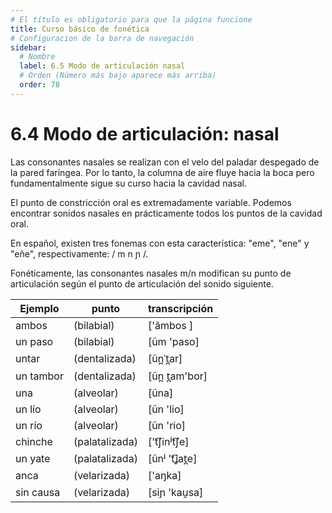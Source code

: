 ```yaml
---
# El título es obligatorio para que la página funcione
title: Curso básico de fonética
# Configuracion de la barra de navegación
sidebar:
  # Nombre
  label: 6.5 Modo de articulación nasal
  # Orden (Número más bajo aparece más arriba)
  order: 78
---
```

# 6.4 Modo de articulación: nasal

Las consonantes nasales se realizan con el velo del paladar despegado de la pared faríngea. Por lo tanto, la columna de aire fluye hacia la boca pero fundamentalmente sigue su curso hacia la cavidad nasal.

El punto de constricción oral es extremadamente variable. Podemos encontrar sonidos nasales en prácticamente todos los puntos de la cavidad oral.

En español, existen tres fonemas con esta característica: "eme", "ene" y "eñe", respectivamente: / m n ɲ /.

Fonéticamente, las consonantes nasales m/n modifican su punto de articulación según el punto de articulación del sonido siguiente.

| Ejemplo| punto |transcripción|
| ----------- | ----------- | -----------|
|ambos |(bilabial)| ['ãmbos ]|
|un paso| (bilabial) |[ũm 'paso]|
|untar |(dentalizada)| [ũn̪ˈt̪ar]|
|un tambor| (dentalizada)| [ũn̪ t̪am'bor]|
|una | (alveolar)| [ũna]|
|un lío| (alveolar)|  [ũn 'lio]|
|un río| (alveolar)|  [ũn 'rio]|
|chinche | (palatalizada) | ['t͡ʃinʲt͡ʃe]|
|un yate| (palatalizada) |[ũnʲ 't͡ʝat̪e]|
|anca |(velarizada)| ['aŋka]|
|sin causa |(velarizada)| [siɲ 'kau̯sa]|



